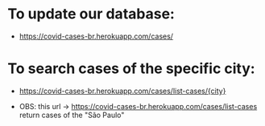 # To update our database:

- https://covid-cases-br.herokuapp.com/cases/

# To search cases of the specific city:

- https://covid-cases-br.herokuapp.com/cases/list-cases/{city}

- OBS: this url -> https://covid-cases-br.herokuapp.com/cases/list-cases return cases of the "São Paulo"
